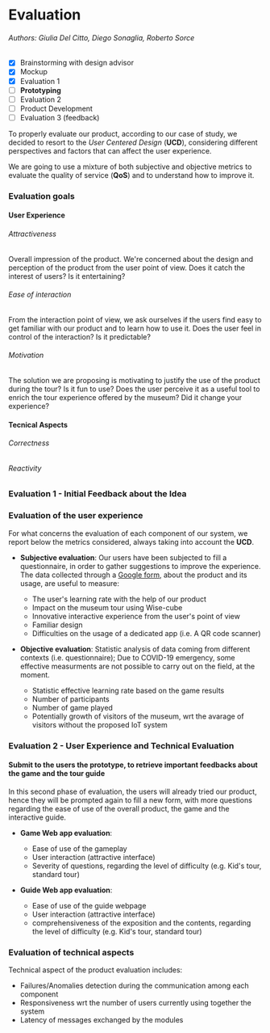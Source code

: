 # Evaluation

###### Authors: Giulia Del Citto, Diego Sonaglia, Roberto Sorce

- [X] Brainstorming with design advisor
- [X] Mockup
- [X] Evaluation 1
- [ ] **Prototyping**
- [ ] Evaluation 2
- [ ] Product Development
- [ ] Evaluation 3 (feedback)

To properly evaluate our product, according to our case of study, we decided to resort to the _User Centered Design_ (__UCD__), considering different perspectives and factors that can affect the user experience.

We are going to use a mixture of both subjective and objective metrics to evaluate the quality of service (__QoS__) and to understand how to improve it.

### Evaluation goals

#### User Experience

  ###### Attractiveness 
 Overall impression of the product. We're concerned about the design and perception of the product from the user point of view. Does it catch the interest of users? Is it entertaining? 

  ###### Ease of interaction
 From the interaction point of view, we ask ourselves if the users find easy to get familiar with our product and to learn how to use it. Does the user feel in control of the interaction? Is it predictable? 
  
  ###### Motivation
 The solution we are proposing is motivating to justify the use of the product during the tour? Is it fun to use? Does the user perceive it as a useful tool to enrich the tour experience offered by the museum? Did it change your experience?

#### Tecnical Aspects

  ###### Correctness
  
  ###### Reactivity
  

### Evaluation 1 - Initial Feedback about the Idea

### Evaluation of the user experience

For what concerns the evaluation of each component of our system, we report below the metrics considered, always taking into account the __UCD__.

- __Subjective evaluation__: Our users have been subjected to fill a questionnaire, in order to gather suggestions to improve the experience. The data collected through a [Google form](https://forms.gle/j8imT1uCAk1TxU6y6), about the product and its usage, are useful to measure:
  - The user's learning rate with the help of our product
  - Impact on the museum tour using Wise-cube
  - Innovative interactive experience from the user's point of view
  - Familiar design
  - Difficulties on the usage of a dedicated app (i.e. A QR code scanner)

- __Objective evaluation__: Statistic analysis of data coming from different contexts (i.e. questionnaire); Due to COVID-19 emergency, some effective measurments are not possible to carry out on the field, at the moment. 
  - Statistic effective learning rate based on the game results 
  - Number of participants 
  - Number of game played 
  - Potentially growth of visitors of the museum, wrt the avarage of visitors without the proposed IoT system

### Evaluation 2 - User Experience and Technical Evaluation

#### Submit to the users the prototype, to retrieve important feedbacks about the game and the tour guide

In this second phase of evaluation, the users will already tried our product, hence they will be prompted again to fill a new form, with more questions regarding the ease of use of the overall product, the game and the interactive guide.

- __Game Web app evaluation__: 
  - Ease of use of the gameplay
  - User interaction (attractive interface)
  - Severity of questions, regarding the level of difficulty (e.g. Kid's tour, standard tour)
  
- __Guide Web app evaluation__:
  - Ease of use of the guide webpage
  - User interaction (attractive interface)
  - comprehensiveness of the exposition and the contents, regarding the level of difficulty (e.g. Kid's tour, standard tour)
  
### Evaluation of technical aspects

Technical aspect of the product evaluation includes:

- Failures/Anomalies detection during the communication among each component
- Responsiveness wrt the number of users currently using together the system
- Latency of messages exchanged by the modules
